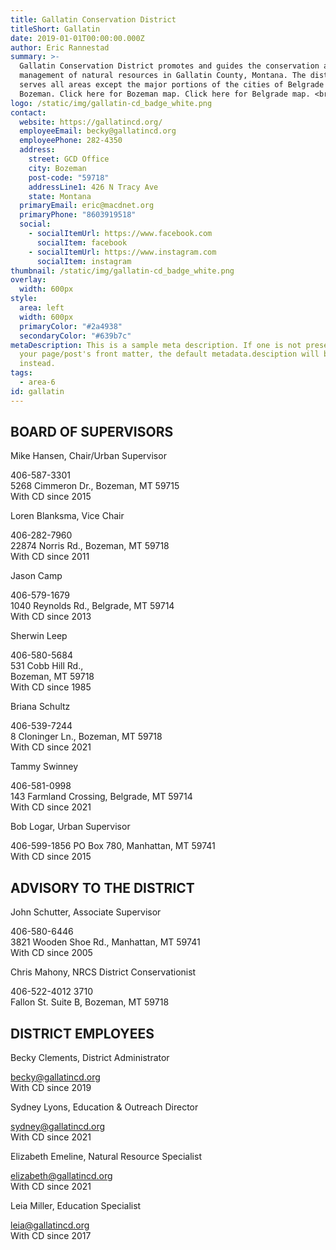 ```yaml
---
title: Gallatin Conservation District
titleShort: Gallatin
date: 2019-01-01T00:00:00.000Z
author: Eric Rannestad
summary: >-
  Gallatin Conservation District promotes and guides the conservation and
  management of natural resources in Gallatin County, Montana. The district
  serves all areas except the major portions of the cities of Belgrade and
  Bozeman. Click here for Bozeman map. Click here for Belgrade map. <br><br> Gallatin Conservation District administers [stream (310 permits)](https://gallatincd.org/310-permit-forms-info/), offers [programs and resources](https://gallatincd.org/programs-services/), [education](https://gallatincd.org/education-outreach/), and a number of [conservation resources](https://gallatincd.org/district-resources/).
logo: /static/img/gallatin-cd_badge_white.png
contact:
  website: https://gallatincd.org/
  employeeEmail: becky@gallatincd.org
  employeePhone: 282-4350
  address:
    street: GCD Office
    city: Bozeman
    post-code: "59718"
    addressLine1: 426 N Tracy Ave
    state: Montana
  primaryEmail: eric@macdnet.org
  primaryPhone: "8603919518"
  social:
    - socialItemUrl: https://www.facebook.com
      socialItem: facebook
    - socialItemUrl: https://www.instagram.com
      socialItem: instagram
thumbnail: /static/img/gallatin-cd_badge_white.png
overlay:
  width: 600px
style:
  area: left
  width: 600px
  primaryColor: "#2a4938"
  secondaryColor: "#639b7c"
metaDescription: This is a sample meta description. If one is not present in
  your page/post's front matter, the default metadata.desciption will be used
  instead.
tags:
  - area-6
id: gallatin
---
```

## BOARD OF SUPERVISORS

Mike Hansen, Chair/Urban Supervisor

406-587-3301\
5268 Cimmeron Dr., Bozeman, MT 59715 \
With CD since 2015 

Loren Blanksma, Vice Chair

406-282-7960 \
22874 Norris Rd., Bozeman, MT 59718\
With CD since 2011

Jason Camp

406-579-1679\
1040 Reynolds Rd., Belgrade, MT 59714 \
With CD since 2013 

Sherwin Leep 

406-580-5684 \
531 Cobb Hill Rd.,\
Bozeman, MT 59718 \
With CD since 1985 

Briana Schultz 

406-539-7244 \
8 Cloninger Ln., Bozeman, MT 59718 \
With CD since 2021 

Tammy Swinney

406-581-0998 \
143 Farmland Crossing, Belgrade, MT 59714 \
With CD since 2021 

Bob Logar, Urban Supervisor 

406-599-1856 PO Box 780, Manhattan, MT 59741\
With CD since 2015 

## ADVISORY TO THE DISTRICT

John Schutter, Associate Supervisor 

406-580-6446 \
3821 Wooden Shoe Rd., Manhattan, MT 59741 \
With CD since 2005 

Chris Mahony, NRCS District Conservationist

406-522-4012 3710\
 Fallon St. Suite B, Bozeman, MT 59718 

## DISTRICT EMPLOYEES

Becky Clements, District Administrator

becky@gallatincd.org \
With CD since 2019 

Sydney Lyons, Education & Outreach Director

sydney@gallatincd.org \
With CD since 2021 

Elizabeth Emeline, Natural Resource Specialist

elizabeth@gallatincd.org \
With CD since 2021 

Leia Miller, Education Specialist 

leia@gallatincd.org \
With CD since 2017